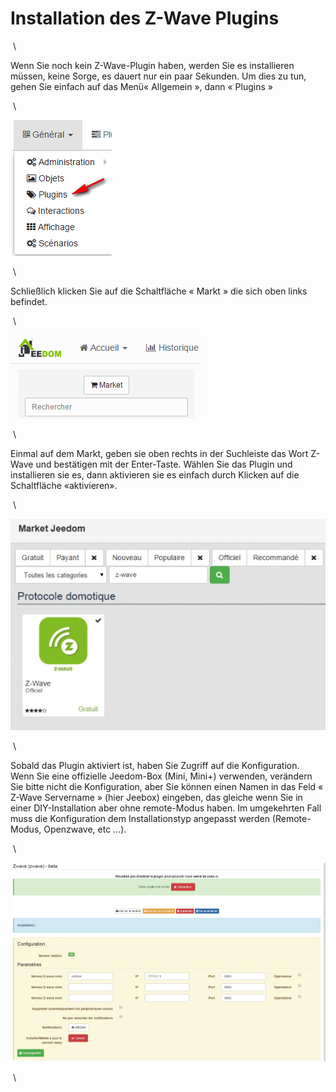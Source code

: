 Installation des Z-Wave Plugins
=============================

 \

Wenn Sie noch kein Z-Wave-Plugin haben, werden Sie es  installieren
müssen, keine Sorge, es dauert nur ein paar Sekunden. Um dies zu tun,
gehen Sie einfach auf das Menü«  Allgemein », dann « Plugins »

 \

![innstallationzwave1](../images/plugin/innstallationzwave1.jpg)

 \

Schließlich klicken Sie auf die Schaltfläche « Markt » die sich oben links befindet.

 \

![innstallationzwave2](../images/plugin/innstallationzwave2.jpg)

 \

Einmal auf dem Markt, geben sie oben rechts in der Suchleiste das Wort
Z-Wave und bestätigen mit der Enter-Taste. Wählen Sie das Plugin und
installieren sie es, dann aktivieren sie es einfach durch Klicken auf die
Schaltfläche «aktivieren». 

 \

![innstallationzwave3](../images/plugin/innstallationzwave3.jpg)

 \

Sobald das Plugin aktiviert ist, haben Sie Zugriff auf die Konfiguration. Wenn
Sie eine offizielle Jeedom-Box (Mini, Mini+) verwenden, verändern Sie bitte
nicht die Konfiguration, aber Sie können einen Namen in das Feld
« Z-Wave Servername  » (hier Jeebox) eingeben, das gleiche wenn Sie in 
einer DIY-Installation aber ohne remote-Modus haben. Im umgekehrten Fall
muss die Konfiguration dem Installationstyp angepasst werden
(Remote-Modus, Openzwave, etc ...).

 \

![configzwave](../images/plugin/configzwave.jpg)

 \

